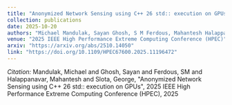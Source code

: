```yaml
---
title: "Anonymized Network Sensing using C++ 26 std:: execution on GPUs"
collection: publications
date: 2025-10-20
authors: "Michael Mandulak, Sayan Ghosh, S M Ferdous, Mahantesh Halappanavar and George Slota "
venue: "2025 IEEE High Performance Extreme Computing Conference (HPEC)"
arxiv: "https://arxiv.org/abs/2510.14050"
link: "https://doi.org/10.1109/HPEC67600.2025.11196472"
---
```

*Citation:* Mandulak, Michael and Ghosh, Sayan and Ferdous, SM and Halappanavar, Mahantesh and Slota, George, "Anonymized Network Sensing using C++ 26 std:: execution on GPUs", 2025 IEEE High Performance Extreme Computing Conference (HPEC), 2025

